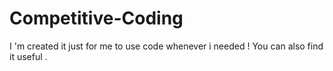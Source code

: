 # Competitive-Coding
I 'm created it just for me to use code whenever i needed ! You can also find it useful .

